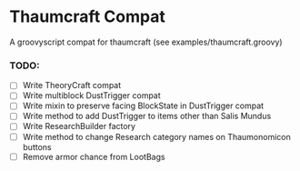 # Thaumcraft Compat

A groovyscript compat for thaumcraft (see examples/thaumcraft.groovy)

### TODO:
- [ ] Write TheoryCraft compat
- [ ] Write multiblock DustTrigger compat
- [ ] Write mixin to preserve facing BlockState in DustTrigger compat
- [ ] Write method to add DustTrigger to items other than Salis Mundus
- [ ] Write ResearchBuilder factory
- [ ] Write method to change Research category names on Thaumonomicon buttons
- [ ] Remove armor chance from LootBags